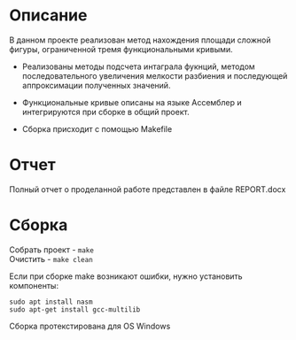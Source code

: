# Описание

В данном проекте реализован метод нахождения площади сложной фигуры, ограниченной тремя функциональными кривыми. 


- Реализованы методы подсчета интаграла фукнций, методом последовательного увеличения мелкости разбиения и последующей аппроксимации полученных значений.


- Функциональные кривые описаны на языке Ассемблер и интегрируются при сборке в общий проект.


- Сборка присходит с помощью Makefile


# Отчет

Полный отчет о проделанной работе представлен в файле REPORT.docx


# Сборка

Собрать проект - ```make```\
Очистить       - ```make clean```


Если при сборке make возникают ошибки, нужно установить компоненты:

```
sudo apt install nasm
sudo apt-get install gcc-multilib
```

Сборка протекстирована для OS Windows